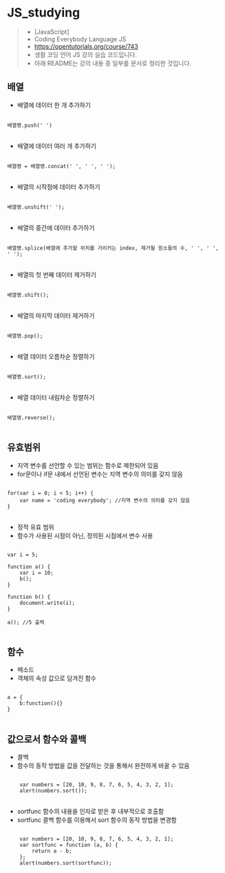 # JS_studying
> * [JavaScript]
> * Coding Everybody Language JS
> * https://opentutorials.org/course/743
> * 생활 코딩 언어 JS 강의 실습 코드입니다.
> * 아래 README는 강의 내용 중 일부를 문서로 정리한 것입니다.

## 배열
* 배열에 데이터 한 개 추가하기
<pre>
<code>
배열명.push(' ')
</code>
</pre>
* 배열에 데이터 여러 개 추가하기
<pre>
<code>
배열명 = 배열명.concat(' ', ' ', ' ');
</code>
</pre>
* 배열의 시작점에 데이터 추가하기
<pre>
<code>
배열명.unshift(' ');
</code>
</pre>
* 배열의 중간에 데이터 추가하기
<pre>
<code>
배열명.splice(배열에 추가할 위치를 가리키는 index, 제거될 원소들의 수, ' ', ' ', ' ');
</code>
</pre>
* 배열의 첫 번째 데이터 제거하기
<pre>
<code>
배열명.shift();
</code>
</pre>
* 배열의 마지막 데이터 제거하기
<pre>
<code>
배열명.pop();
</code>
</pre>
* 배열 데이터 오름차순 정렬하기
<pre>
<code>
배열명.sort();
</code>
</pre>
* 배열 데이터 내림차순 정렬하기
<pre>
<code>
배열명.reverse();
</code>
</pre>

## 유효범위
* 지역 변수를 선언할 수 있는 범위는 함수로 제한되어 있음
* for문이나 if문 내에서 선언된 변수는 지역 변수의 의미를 갖지 않음
<pre>
<code>
for(var i = 0; i < 5; i++) {
    var name = 'coding everybody'; //지역 변수의 의미를 갖지 않음
}
</code>
</pre>
* 정적 유효 범위
* 함수가 사용된 시점이 아닌, 정의된 시점에서 변수 사용
<pre>
<code>
var i = 5;

function a() {
    var i = 10;
    b();
}

function b() {
    document.write(i);
}

a(); //5 출력
</code>
</pre>

## 함수
* 메소드
* 객체의 속성 값으로 담겨진 함수
<pre>
<code>
a = {
    b:function(){}
}
</code>
</pre>

## 값으로서 함수와 콜백
* 콜백
* 함수의 동작 방법을 값을 전달하는 것을 통해서 완전하게 바꿀 수 있음
<pre>
<code>
    var numbers = [20, 10, 9, 8, 7, 6, 5, 4, 3, 2, 1];
    alert(numbers.sort());
</code>
</pre>
* sortfunc 함수의 내용을 인자로 받은 후 내부적으로 호출함
* sortfunc 콜백 함수를 이용해서 sort 함수의 동작 방법을 변경함
<pre>
<code>
    var numbers = [20, 10, 9, 8, 7, 6, 5, 4, 3, 2, 1];
    var sortfunc = function (a, b) {
        return a - b;
    };
    alert(numbers.sort(sortfunc));
</code>
</pre>